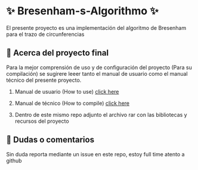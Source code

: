 # ✨ Bresenham-s-Algorithmo ✨

El presente proyecto es una implementación del algoritmo de Bresenham para el trazo de circunferencias 

## 🚀 Acerca del proyecto final

Para la mejor comprensión de uso y de configuración del proyecto (Para su compilación) se sugirere leeer tanto el manual de usuario como el manual técnico del presente proyecto.

1. Manual de usuario (How to use) [click here](https://github.com/aMurryFly/Bresenham-s-Algorithm/blob/main/How%20to%20use%20(Manual%20de%20usuario).pdf)

2. Manual de técnico (How to compile) [click here](https://github.com/aMurryFly/Bresenham-s-Algorithm/blob/main/How%20to%20compile%20(Manual%20T%C3%A9cnico).pdf)

3. Dentro de este mismo repo adjunto el archivo rar con las bibliotecas y recursos del proyecto

## 🤔 Dudas o comentarios

Sin duda reporta mediante un issue en este repo, estoy full time atento a github 

